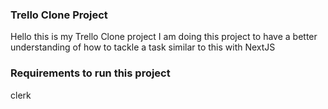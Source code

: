 ### Trello Clone Project

Hello this is my Trello Clone project I am doing
this project to have a better understanding of how
to tackle a task similar to this with NextJS

### Requirements to run this project

clerk
